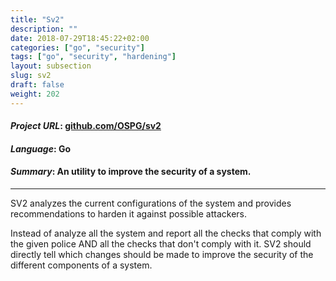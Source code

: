 ```yaml
---
title: "Sv2"
description: ""
date: 2018-07-29T18:45:22+02:00
categories: ["go", "security"]
tags: ["go", "security", "hardening"]
layout: subsection
slug: sv2
draft: false 
weight: 202
---
```


#### *Project URL*: [github.com/OSPG/sv2](https://github.com/OSPG/sv2)
#### *Language*: Go
#### *Summary*: An utility to improve the security of a system.

---

SV2 analyzes the current configurations of the system and provides
recommendations to harden it against possible attackers.

Instead of analyze all the system and report all the checks that comply with the
given police AND all the checks that don't comply with it. SV2 should directly
tell which changes should be made to improve the security of the different
components of a system.


